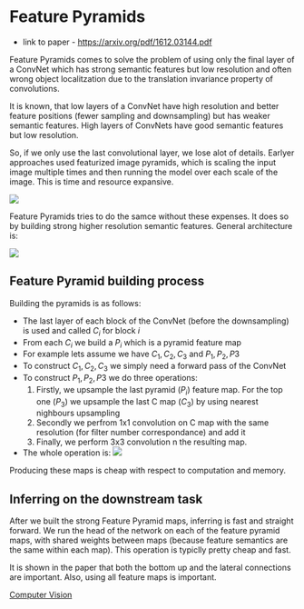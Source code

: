# Feature Pyramids
* link to paper - https://arxiv.org/pdf/1612.03144.pdf

Feature Pyramids comes to solve the problem of using only the final layer of a ConvNet which has strong semantic features but low resolution and often wrong object localitzation due to the translation invariance property of convolutions.

It is known, that low layers of a ConvNet have high resolution and better feature positions (fewer sampling and downsampling) but has weaker semantic features.
High layers of ConvNets have good semantic features but low resolution.

So, if we only use the last convolutional layer, we lose alot of details.
Earlyer approaches used featurized image pyramids, which is scaling the input image multiple times and then running the model over each scale of the image.
This is time and resource expansive.

![](Pasted%20image%2020210113193642.png)

Feature Pyramids tries to do the samce without these expenses.
It does so by building strong higher resolution semantic features.
General architecture is:

![](Pasted%20image%2020210113193706.png)

## Feature Pyramid building process
Building the pyramids is as follows:
- The last layer of each block of the ConvNet (before the downsampling) is used and called $C_i$ for block $i$
- From each $C_i$ we build a $P_i$ which is a pyramid feature map 
- For example lets assume we have $C_1, C_2, C_3$ and $P_1, P_2, P3$
- To construct $C_1, C_2, C_3$ we simply need a forward pass of the ConvNet
- To construct $P_1, P_2, P3$ we do three operations:
	1) Firstly, we upsample the last pyramid ($P_i$) feature map. For the top one ($P_3$) we upsample the last C map ($C_3$) by using nearest nighbours upsampling
	2) Secondly we perfrom 1x1 convolution on C map with the same resolution (for filter number correspondance) and add it
	3) Finally, we perform 3x3 convolution n the resulting map.
- The whole operation is:
	![](Pasted%20image%2020210113194642.png)
	
Producing these maps is cheap with respect to computation and memory.
	
	
## Inferring on the downstream task
After we built the strong Feature Pyramid maps, inferring is fast and straight forward.
We run the head of the network on each of the feature pyramid maps, with shared weights between maps (because feature semantics are the same within each map).
This operation is typiclly pretty cheap and fast.

It is shown in the paper that both the bottom up and the lateral connections are important. Also, using all feature maps is important.

[Computer Vision](Computer%20Vision.md)